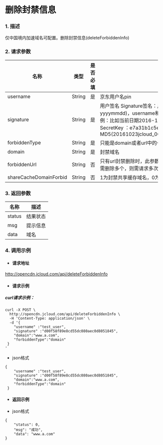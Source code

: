 # **删除封禁信息**
### 1. 描述

仅中国境内加速域名可配置。删除封禁信息(deleteForbiddenInfo)

### 2. 请求参数

| **名称**      | **类型** | **是否必填** | **描述**                          |
| ----------- | ------ | -------- | ------------------------------- |
| username      | String | 是        | 京东用户名pin                          |
| signature  | String | 是        | 用户签名    Signature签名：用于认证的签名信息,签名算法: 日期(格式为 yyyymmdd)，username和用户名秘钥相加的字符串的md5值。签名示例：比如当前日期2016-10-23，用户pin: jcloud_00 ,用户秘钥SecretKey ：e7a31b1c5ea0efa9aa2f29c6559f7d61那签名为MD5(20161023jcloud_00e7a31b1c5ea0efa9aa2f29c6559f7d61)                |
| forbiddenType   | String | 是        | 只能是domain或者url中的一种 |
| domain      | String | 是        | 封禁域名 |
| forbiddenUrl   | String | 否        |只有url封禁删除时，此参数是必填项，每次只能删除封禁一个URL，如需删除多个，则需请求多次，url必须以/开头  |
|shareCacheDomainForbid | String | 否 | 1为封禁共享缓存域名，0为不封禁共享缓存域名|

### 3. 返回参数

| **名称**         | **描述**               |
| -------------- | -------------------- |
| status      | 结果状态                 |
| msg | 提示信息                   |
| data        | 域名                 |


### 4. 调用示例

- #### 请求地址
http://opencdn.jcloud.com/api/deleteForbiddenInfo

- #### 请求示例
##### curl请求示例：
```
curl -X POST \
  http://opencdn.jcloud.com/api/deleteForbiddenInfo \
  -H 'Content-Type: application/json' \
  -d '{
    "username" :"test_user",
    "signature" :"d00f58f89e8cd55dc080aec0d8051845",
    "domain":"www.a.com",
    "forbiddenType":"domain"
 }
'
```


* json格式

```
{
    "username" :"test_user",
    "signature" :"d00f58f89e8cd55dc080aec0d8051845",
    "domain":"www.a.com",
    "forbiddenType":"domain"
 }
 ```

- #### 返回示例

* json格式

```
{
    "status": 0,
    "msg": "成功",
    "data": "www.a.com"
}

```
